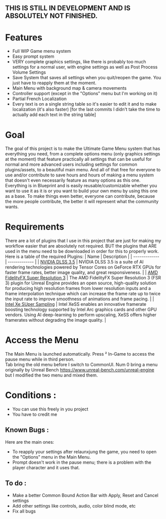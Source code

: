 ## THIS IS STILL IN DEVELOPMENT AND IS ABSOLUTELY NOT FINISHED.

# Features 
  - Full WIP Game menu system
  - Easy prompt system
  - VERY complete graphics settings, like there is probably too much settings for a normal user, with engine settings as well as Post Process Volume Settings
  - Save System that saves all settings when you quit/reopen the game. You just have to reapply them at the moment.
  - Main Menu with background map & camera movements
  - Controller support (except in the "Options" menu but I'm working on it)
  - Partial French Localization
  - Every text is on a single string table so it's easier to edit it and to make localization (it's also faster) [for the last commits I didn't take the time to actually add each text in the string table]

# Goal
The goal of this project is to make the Ultimate Game Menu system that has everything you need, from a complete options menu (only graphics settings at the moment) that feature practically all settings that can be useful for normal and more advanced users including settings for common plugins/assets, to a beautiful main menu. And all of that free for everyone to use and/or contribute to save hours and hours of making a menu system that doesn't even necessarily feature as many options as this one. Everything is in Blueprint and is easily reusable/customizable whether you want to use it as it is or you want to build your own menu by using this one as a base. To make things even better, everyone can contribute, because the more people contribute, the better it will represent what the community wants.

# Requirements
There are a lot of plugins that I use in this project that are just for making my workflow easier that are absolutely not required. BUT the plugins that ARE used in the menu need to be downloaded in order for this to properly work. Here is a table of the required Plugins: 
| Name | Description |
| ------------- | ------------- |
| [NVIDIA DLSS 3.5](https://developer.nvidia.com/rtx/dlss/get-started#ue-version)   |  NVIDIA DLSS 3.5 is a suite of AI rendering technologies powered by Tensor Cores on GeForce RTX GPUs for faster frame rates, better image quality, and great responsiveness.  |
| [AMD FidelityFX Super Resolution 3](https://gpuopen.com/learn/ue-fsr3/)  |  The AMD FidelityFX Super Resolution 3 (FSR 3) plugin for Unreal Engine provides an open source, high-quality solution for producing high resolution frames from lower resolution inputs and a frame interpolation technique which can increase the frame rate up to twice the input rate to improve smoothness of animations and frame pacing.  |
| [Intel Xe SUper Sampling](https://github.com/GameTechDev/XeSSUnrealPlugin)  |  Intel XeSS enables an innovative framerate boosting technology supported by Intel Arc graphics cards and other GPU vendors. Using AI deep-learning to perform upscaling, XeSS offers higher framerates without degrading the image quality.  |

# Access the Menu
The Main Menu is launched automatically.
Press ² In-Game to access the pause menu while in third person.  
Tab bring the old menu before I switch to CommonUI.
Num 0 bring a menu originally by Unreal Bench https://www.unreal-bench.com/unreal-engine but I modified the two menu and mixed them. 

# Conditions : 
  - You can use this freely in you project
  - You have to credit me

## Known Bugs : 
Here are the main ones:
  - To reapply your settings after relaunxjung the game, you need to open the "Options" menu in the Main Menu.
  - Prompt doesn't work in the pause menu; there is a problem with the player character and it uses that.

## To do :
  - Make a better Common Bound Action Bar with Apply, Reset and Cancel settings
  - Add other settings like controls, audio, color blind mode, etc
  - Fix all bugs
